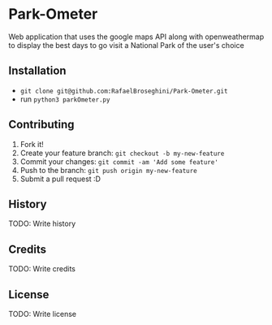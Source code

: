 # Park-Ometer

Web application that uses the google maps API along with openweathermap to display the best days to go visit a National Park of the user's choice

## Installation

* `git clone git@github.com:RafaelBroseghini/Park-Ometer.git`
* run `python3 parkOmeter.py`

## Contributing

1. Fork it!
2. Create your feature branch: `git checkout -b my-new-feature`
3. Commit your changes: `git commit -am 'Add some feature'`
4. Push to the branch: `git push origin my-new-feature`
5. Submit a pull request :D

## History

TODO: Write history

## Credits

TODO: Write credits

## License

TODO: Write license
